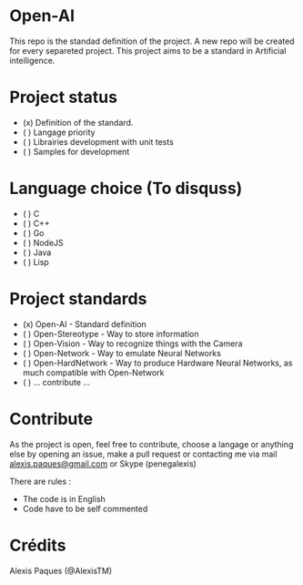 # Open-AI
This repo is the standad definition of the project. A new repo will be created for every separeted project. This project aims to be a standard in Artificial intelligence. 

# Project status

* (x) Definition of the standard.
* ( ) Langage priority
* ( ) Librairies development with unit tests
* ( ) Samples for development

# Language choice (To disquss)

* ( ) C
* ( ) C++ 
* ( ) Go
* ( ) NodeJS
* ( ) Java
* ( ) Lisp

# Project standards

* (x) Open-AI - Standard definition
* ( ) Open-Stereotype - Way to store information
* ( ) Open-Vision - Way to recognize things with the Camera
* ( ) Open-Network - Way to emulate Neural Networks 
* ( ) Open-HardNetwork - Way to produce Hardware Neural Networks, as much compatible with Open-Network
* ( ) ... contribute ...


# Contribute
As the project is open, feel free to contribute, choose a langage or anything else by opening an issue, make a pull request or contacting me via mail [alexis.paques@gmail.com](mailto:alexis.paques@gmail.com) or Skype (penegalexis)

There are rules : 
* The code is in English
* Code have to be self commented

# Crédits
Alexis Paques (@AlexisTM)